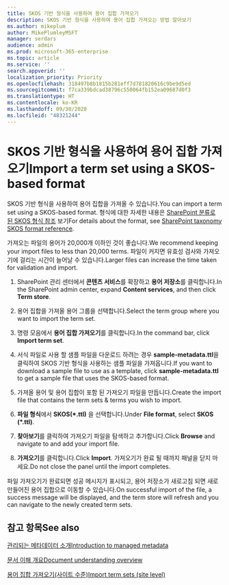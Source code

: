```yaml
---
title: SKOS 기반 형식을 사용하여 용어 집합 가져오기
description: SKOS 기반 형식을 사용하여 용어 집합 가져오는 방법 알아보기
ms.author: mikeplum
author: MikePlumleyMSFT
manager: serdars
audience: admin
ms.prod: microsoft-365-enterprise
ms.topic: article
ms.service: ''
search.appverid: ''
localization_priority: Priority
ms.openlocfilehash: 318497b8b1815b281eff7d781820616c9be9d5ed
ms.sourcegitcommit: f7ca339bdcad38796c550064fb152ea09687d0f3
ms.translationtype: HT
ms.contentlocale: ko-KR
ms.lasthandoff: 09/30/2020
ms.locfileid: "48321244"
---
```

# <a name="import-a-term-set-using-a-skos-based-format"></a><span data-ttu-id="0dcf7-103">SKOS 기반 형식을 사용하여 용어 집합 가져오기</span><span class="sxs-lookup"><span data-stu-id="0dcf7-103">Import a term set using a SKOS-based format</span></span>

<span data-ttu-id="0dcf7-104">SKOS 기반 형식을 사용하여 용어 집합을 가져올 수 있습니다.</span><span class="sxs-lookup"><span data-stu-id="0dcf7-104">You can import a term set using a SKOS-based format.</span></span> <span data-ttu-id="0dcf7-105">형식에 대한 자세한 내용은 [SharePoint 분류로 된 SKOS 형식 참조](skos-format-reference.md) 보기</span><span class="sxs-lookup"><span data-stu-id="0dcf7-105">For details about the format, see [SharePoint taxonomy SKOS format reference](skos-format-reference.md).</span></span>

<span data-ttu-id="0dcf7-106">가져오는 파일의 용어가 20,000개 이하인 것이 좋습니다.</span><span class="sxs-lookup"><span data-stu-id="0dcf7-106">We recommend keeping your import files to less than 20,000 terms.</span></span> <span data-ttu-id="0dcf7-107">파일이 커지면 유효성 검사와 가져오기에 걸리는 시간이 늘어날 수 있습니다.</span><span class="sxs-lookup"><span data-stu-id="0dcf7-107">Larger files can increase the time taken for validation and import.</span></span>

1. <span data-ttu-id="0dcf7-108">SharePoint 관리 센터에서 **콘텐츠 서비스**를 확장하고 **용어 저장소**를 클릭합니다.</span><span class="sxs-lookup"><span data-stu-id="0dcf7-108">In the SharePoint admin center, expand **Content services**, and then click **Term store**.</span></span>

2. <span data-ttu-id="0dcf7-109">용어 집합을 가져올 용어 그룹을 선택합니다.</span><span class="sxs-lookup"><span data-stu-id="0dcf7-109">Select the term group where you want to import the term set.</span></span>

3. <span data-ttu-id="0dcf7-110">명령 모음에서 **용어 집합 가져오기**를 클릭합니다.</span><span class="sxs-lookup"><span data-stu-id="0dcf7-110">In the command bar, click **Import term set**.</span></span>
 
4.  <span data-ttu-id="0dcf7-111">서식 파일로 사용 할 샘플 파일을 다운로드 하려는 경우 **sample-metadata.ttl**을 클릭하여 SKOS 기반 형식을 사용하는 샘플 파일을 가져옵니다.</span><span class="sxs-lookup"><span data-stu-id="0dcf7-111">If you want to download a sample file to use as a template, click **sample-metadata.ttl** to get a sample file that uses the SKOS-based format.</span></span>
 
5.  <span data-ttu-id="0dcf7-112">가져올 용어 및 용어 집합이 포함 된 가져오기 파일을 만듭니다.</span><span class="sxs-lookup"><span data-stu-id="0dcf7-112">Create the import file that contains the term sets & terms you wish to import.</span></span>

6.  <span data-ttu-id="0dcf7-113">**파일 형식**에서 **SKOS(\*.ttl)** 을 선택합니다.</span><span class="sxs-lookup"><span data-stu-id="0dcf7-113">Under **File format**, select **SKOS (\*.ttl)**.</span></span>

7.  <span data-ttu-id="0dcf7-114">**찾아보기**를 클릭하여 가져오기 파일을 탐색하고 추가합니다.</span><span class="sxs-lookup"><span data-stu-id="0dcf7-114">Click **Browse** and navigate to and add your import file.</span></span>

8.  <span data-ttu-id="0dcf7-115">**가져오기**를 클릭합니다.</span><span class="sxs-lookup"><span data-stu-id="0dcf7-115">Click **Import**.</span></span> <span data-ttu-id="0dcf7-116">가져오기가 완료 될 때까지 패널을 닫지 마세요.</span><span class="sxs-lookup"><span data-stu-id="0dcf7-116">Do not close the panel until the import completes.</span></span>

<span data-ttu-id="0dcf7-117">파일 가져오기가 완료되면 성공 메시지가 표시되고, 용어 저장소가 새로고침 되면 새로 만들어진 용어 집합으로 이동할 수 있습니다.</span><span class="sxs-lookup"><span data-stu-id="0dcf7-117">On successful import of the file, a success message will be displayed, and the term store will refresh and you can navigate to the newly created term sets.</span></span>

## <a name="see-also"></a><span data-ttu-id="0dcf7-118">참고 항목</span><span class="sxs-lookup"><span data-stu-id="0dcf7-118">See also</span></span>

[<span data-ttu-id="0dcf7-119">관리되는 메타데이터 소개</span><span class="sxs-lookup"><span data-stu-id="0dcf7-119">Introduction to managed metadata</span></span>](https://docs.microsoft.com/sharepoint/managed-metadata)

[<span data-ttu-id="0dcf7-120">문서 이해 개요</span><span class="sxs-lookup"><span data-stu-id="0dcf7-120">Document understanding overview</span></span>](document-understanding-overview.md)

[<span data-ttu-id="0dcf7-121">용어 집합 가져오기(사이트 수준)</span><span class="sxs-lookup"><span data-stu-id="0dcf7-121">Import term sets (site level)</span></span>](https://support.microsoft.com/office/168fbc86-7fce-4288-9a1f-b83fc3921c18)